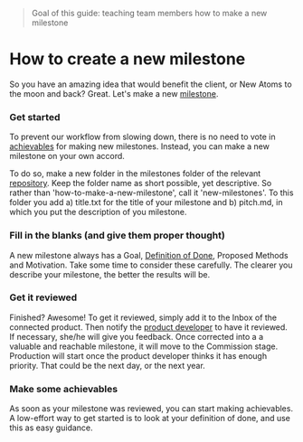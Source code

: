 > Goal of this guide: teaching team members how to make a new milestone

# How to create a new milestone

So you have an amazing idea that would benefit the client, or New Atoms to the moon and back? Great. Let's make a new [milestone](../glossary/milestone.md).

### Get started
To prevent our workflow from slowing down, there is no need to vote in [achievables](../glossary/achievable.md) for making new milestones.
Instead, you can make a new milestone on your own accord.

To do so, make a new folder in the milestones folder of the relevant [repository](../glossary/repository.md). Keep the folder name as short possible, yet descriptive. So rather than 'how-to-make-a-new-milestone', call it 'new-milestones'. To this folder you add a) title.txt for the title of your milestone and b) pitch.md, in which you put the description of you milestone.

### Fill in the blanks (and give them proper thought)
A new milestone always has a Goal, [Definition of Done](define-done.md), Proposed Methods and Motivation. Take some time to consider these carefully. The clearer you describe your milestone, the better the results will be.

### Get it reviewed
Finished? Awesome! To get it reviewed, simply add it to the Inbox of the connected product. Then notify the [product developer](../glossary/product-developer.md) to have it reviewed. If necessary, she/he will give you feedback. Once corrected into a  a valuable and reachable milestone, it will move to the Commission stage. Production will start once the product developer thinks it has enough priority. That could be the next day, or the next year.

### Make some achievables
As soon as your milestone was reviewed, you can start making achievables. A low-effort way to get started is to look at your definition of done, and use this as easy guidance.
